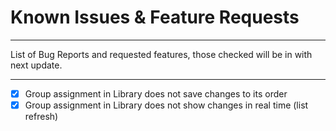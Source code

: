 # Known Issues & Feature Requests

---

List of Bug Reports and requested features, those checked will be in with next update.

---

* [x] Group assignment in Library does not save changes to its order
* [x] Group assignment in Library does not show changes in real time (list refresh)